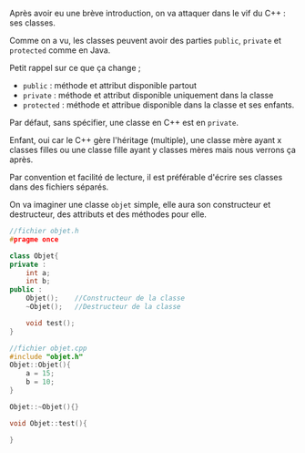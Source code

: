 Après avoir eu une brève introduction, on va attaquer dans le vif du C++ : ses classes.

Comme on a vu, les classes peuvent avoir des parties ``public``, ``private`` et ``protected`` comme en Java.

Petit rappel sur ce que ça change ;
- ``public`` : méthode et attribut disponible partout
- ``private`` : méthode et attribut disponible uniquement dans la classe
- ``protected`` : méthode et attribue disponible dans la classe et ses enfants.

Par défaut, sans spécifier, une classe en C++ est en ``private``.

Enfant, oui car le C++ gère l'héritage (multiple), une classe mère ayant x classes filles ou une classe fille ayant y classes mères mais nous verrons ça après.

Par convention et facilité de lecture, il est préférable d'écrire ses classes dans des fichiers séparés.

On va imaginer une classe ``objet`` simple, elle aura son constructeur et destructeur, des attributs et des méthodes pour elle.

```cpp
//fichier objet.h
#pragme once

class Objet{
private :
	int a;
	int b;
public :
	Objet();    //Constructeur de la classe
	~Objet();   //Destructeur de la classe

	void test();
}
```
```cpp
//fichier objet.cpp
#include "objet.h"
Objet::Objet(){
	a = 15;
	b = 10;
}

Objet::~Objet(){}

void Objet::test(){

}
```
